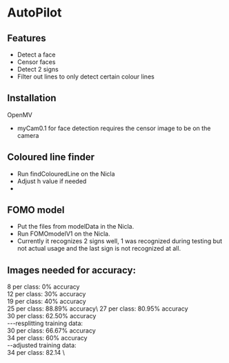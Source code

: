# AutoPilot

## Features

- Detect a face
- Censor faces
- Detect 2 signs
- Filter out lines to only detect certain colour lines

## Installation
OpenMV
- myCam0.1 for face detection requires the censor image to be on the camera


## Coloured line finder
- Run findColouredLine on the Nicla
- Adjust h value if needed
- 
## FOMO model
- Put the files from modelData in the Nicla.
- Run FOMOmodelV1 on the Nicla.
- Currently it recognizes 2 signs well, 1 was recognized during testing but not actual usage and the last sign is not recognized at all.

## Images needed for accuracy:
8 per class: 0% accuracy\
12 per class: 30% accuracy\
19 per class: 40% accuracy \
25 per class: 88.89% accuracy\ 
27 per class: 80.95% accuracy \
30 per class: 62.50% accuracy \
---resplitting training data:\
30 per class: 66.67% accuracy \
34 per class: 60% accuracy \
--adjusted training data:\
34 per class: 82.14 \